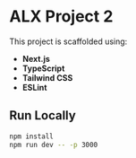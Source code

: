 # ALX Project 2

This project is scaffolded using:

- **Next.js**
- **TypeScript**
- **Tailwind CSS**
- **ESLint**

## Run Locally

```bash
npm install
npm run dev -- -p 3000

